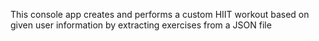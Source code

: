This console app creates and performs a custom HIIT workout based on given user information by extracting exercises from a JSON file